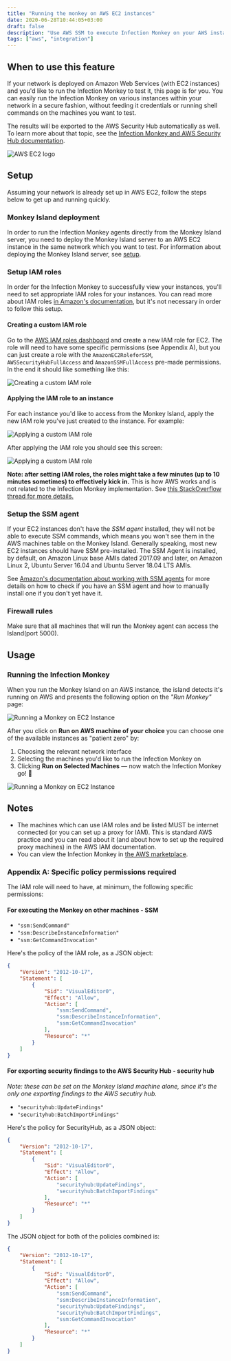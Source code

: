 ```yaml
---
title: "Running the monkey on AWS EC2 instances"
date: 2020-06-28T10:44:05+03:00
draft: false
description: "Use AWS SSM to execute Infection Monkey on your AWS instances."
tags: ["aws", "integration"]
---
```


## When to use this feature

If your network is deployed on Amazon Web Services (with EC2 instances) and you'd like to run the Infection Monkey to test it, this page is for you. You can easily run the Infection Monkey on various instances within your network in a secure fashion, without feeding it credentials or running shell commands on the machines you want to test.

The results will be exported to the AWS Security Hub automatically as well. To learn more about that topic, see the [Infection Monkey and AWS Security Hub documentation](../aws-security-hub/).

![AWS EC2 logo](/images/usage/integrations/aws-ec2.svg?height=250px "AWS EC2 logo")

## Setup

Assuming your network is already set up in AWS EC2, follow the steps below to get up and running quickly.

### Monkey Island deployment

In order to run the Infection Monkey agents directly from the Monkey Island server, you need to deploy the Monkey Island server to an AWS EC2 instance in the same network which you want to test. For information about deploying the Monkey Island server, see [setup](../../../setup).

### Setup IAM roles

In order for the Infection Monkey to successfully view your instances, you'll need to set appropriate IAM roles for your instances. You can read more about IAM roles [in Amazon's documentation](https://docs.aws.amazon.com/IAM/latest/UserGuide/id_roles.html), but it's not necessary in order to follow this setup.

#### Creating a custom IAM role

Go to the [AWS IAM roles dashboard](https://console.aws.amazon.com/iam/home?#/roles) and create a new IAM role for EC2. The role will need to have some specific permissions (see Appendix A), but you can just create a role with the `AmazonEC2RoleforSSM`, `AWSSecurityHubFullAccess` and `AmazonSSMFullAccess` pre-made permissions. In the end it should like something like this:

![Creating a custom IAM role](/images/usage/integrations/monkey-island-aws-screenshot-3.png "Creating a custom IAM role")

#### Applying the IAM role to an instance

For each instance you'd like to access from the Monkey Island, apply the new IAM role you've just created to the instance. For example:

![Applying a custom IAM role](/images/usage/integrations/monkey-island-aws-screenshot-4.png "Applying a custom IAM role")

After applying the IAM role you should see this screen:

![Applying a custom IAM role](/images/usage/integrations/monkey-island-aws-screenshot-5.png "Applying a custom IAM role")

**Note: after setting IAM roles, the roles might take a few minutes (up to 10 minutes sometimes) to effectively kick in.** This is how AWS works and is not related to the Infection Monkey implementation. See [this StackOverflow thread for more details.](https://stackoverflow.com/questions/20156043/how-long-should-i-wait-after-applying-an-aws-iam-policy-before-it-is-valid)

### Setup the SSM agent

If your EC2 instances don't have the _SSM agent_ installed, they will not be able to execute SSM commands, which means you won't see them in the AWS machines table on the Monkey Island. Generally speaking, most new EC2 instances should have SSM pre-installed. The SSM Agent is installed, by default, on Amazon Linux base AMIs dated 2017.09 and later, on Amazon Linux 2, Ubuntu Server 16.04 and Ubuntu Server 18.04 LTS AMIs.

See [Amazon's documentation about working with SSM agents](https://docs.aws.amazon.com/systems-manager/latest/userguide/ssm-agent.html) for more details on how to check if you have an SSM agent and how to manually install one if you don't yet have it.

### Firewall rules

Make sure that all machines that will run the Monkey agent can access the Island(port 5000).

## Usage

### Running the Infection Monkey

When you run the Monkey Island on an AWS instance, the island detects it's running on AWS and presents the following option on the _"Run Monkey"_ page:

![Running a Monkey on EC2 Instance](/images/usage/integrations/monkey-island-aws-screenshot-1.png "Running a Monkey on EC2 Instance")

After you click on **Run on AWS machine of your choice** you can choose one of the available instances as "patient zero" by:

1. Choosing the relevant network interface
2. Selecting the machines you'd like to run the Infection Monkey on
3. Clicking **Run on Selected Machines** — now watch the Infection Monkey go! 🐒

![Running a Monkey on EC2 Instance](/images/usage/integrations/monkey-island-aws-screenshot-2.png "Running a Monkey on EC2 Instance")

## Notes

- The machines which can use IAM roles and be listed MUST be internet connected (or you can set up a proxy for IAM). This is standard AWS practice and you can read about it (and about how to set up the required proxy machines) in the AWS IAM documentation.
- You can view the Infection Monkey in [the AWS marketplace](https://aws.amazon.com/marketplace/pp/B07B3J7K6D).

### Appendix A: Specific policy permissions required

The IAM role will need to have, at minimum, the following specific permissions:

#### For executing the Monkey on other machines - SSM

- `"ssm:SendCommand"`
- `"ssm:DescribeInstanceInformation"`
- `"ssm:GetCommandInvocation"`

Here's the policy of the IAM role, as a JSON object:
```json
{
    "Version": "2012-10-17",
    "Statement": [
        {
            "Sid": "VisualEditor0",
            "Effect": "Allow",
            "Action": [
                "ssm:SendCommand",
                "ssm:DescribeInstanceInformation",
                "ssm:GetCommandInvocation"
            ],
            "Resource": "*"
        }
    ]
}
```

#### For exporting security findings to the AWS Security Hub - security hub

_Note: these can be set on the Monkey Island machine alone, since it's the only one exporting findings to the AWS secutiry hub._

- `"securityhub:UpdateFindings"`
- `"securityhub:BatchImportFindings"`

Here's the policy for SecurityHub, as a JSON object:

```json
{
    "Version": "2012-10-17",
    "Statement": [
        {
            "Sid": "VisualEditor0",
            "Effect": "Allow",
            "Action": [
                "securityhub:UpdateFindings",
                "securityhub:BatchImportFindings"
            ],
            "Resource": "*"
        }
    ]
}
```

The JSON object for both of the policies combined is:

```json
{
    "Version": "2012-10-17",
    "Statement": [
        {
            "Sid": "VisualEditor0",
            "Effect": "Allow",
            "Action": [
                "ssm:SendCommand",
                "ssm:DescribeInstanceInformation",
                "securityhub:UpdateFindings",
                "securityhub:BatchImportFindings",
                "ssm:GetCommandInvocation"
            ],
            "Resource": "*"
        }
    ]
}
```
